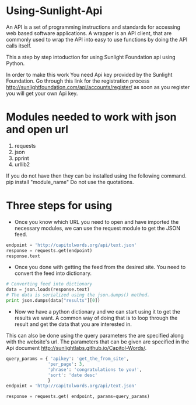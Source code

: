 # Using-Sunlight-Api

An API is a set of  programming instructions and standards for accessing web
based software applications. A wrapper is an API client, that are commonly used
to wrap the API into easy to use functions by doing the API calls itself.

This a step by step intoduction for using Sunlight Foundation api using Python.

In order to make this work You need Api key provided by the Sunlight Foundation. Go through this link for the registration process http://sunlightfoundation.com/api/accounts/register/ as soon as you register you will get your own Api key.

# Modules needed to work with json and open url
1. requests
2. json
3. pprint
4. urllib2

If you do not have then they can be installed using the following command.
pip install "module_name"
Do not use the quotations. 

# Three steps for using 

* Once you know which URL you need to open and have imported the necessary modules,
we can use the request module to get the JSON feed.

```python
endpoint = 'http://capitolwords.org/api/text.json'
response = requests.get(endpoint)
response.text
```
* Once you done with getting the feed from the desired site. You need to convert the feed into dictionary.

```python
# Converting feed into dictionary
data = json.loads(response.text)
# The data is serialized using the json.dumps() method.
print json.dumps(data["results"][0])
```

* Now we have a python dictionary and we can start using it to get the results
we want.
A common way of doing that is to loop through the result and get the data that
you are interested in.

This can also be done using the query parameters the are specified along with the website's url. The parameters that can be given are specified in the Api document http://sunlightlabs.github.io/Capitol-Words/.

```python
query_params = { 'apikey': 'get_the_from_site',
                'per_page': 3,
                'phrase': 'congratulations to you!',
                'sort': 'date desc'
                }		       
endpoint = 'http://capitolwords.org/api/text.json'

response = requests.get( endpoint, params=query_params)
```


